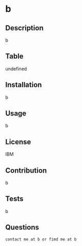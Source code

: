 # b
    
## Description
b

## Table
undefined

## Installation
b

## Usage
b

## License
IBM

## Contribution
b

## Tests
b

## Questions
    contact me at b or fimd me at b